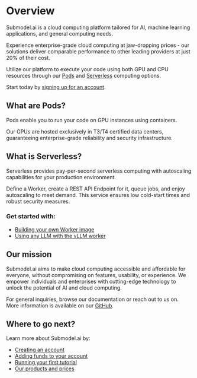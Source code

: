 # Overview

Submodel.ai is a cloud computing platform tailored for AI, machine learning applications, and general computing needs.

Experience enterprise-grade cloud computing at jaw-dropping prices - our solutions deliver comparable performance to other leading providers at just 20% of their cost.

Utilize our platform to execute your code using both GPU and CPU resources through our [Pods](pods/overview.md) and [Serverless](serverless/overview.md) computing options.

Start today by [signing up for an account](https://submodel.ai/#/login?redirect=%2Fdashboard).

## What are Pods?

Pods enable you to run your code on GPU instances using containers.

Our GPUs are hosted exclusively in T3/T4 certified data centers, guaranteeing enterprise-grade reliability and security infrastructure. 

## What is Serverless?

Serverless provides pay-per-second serverless computing with autoscaling capabilities for your production environment.

Define a Worker, create a REST API Endpoint for it, queue jobs, and enjoy autoscaling to meet demand. This service ensures low cold-start times and robust security measures.

### Get started with:

- [Building your own Worker image](serverless/workers/deploy/package-and-deploy-an-image.md)
- [Using any LLM with the vLLM worker](serverless/workers/vllm-endpoint/get-started.md)

## Our mission

Submodel.ai aims to make cloud computing accessible and affordable for everyone, without compromising on features, usability, or experience. We empower individuals and enterprises with cutting-edge technology to unlock the potential of AI and cloud computing.

For general inquiries, browse our documentation or reach out to us on. More information is available on our [GitHub](https://github.com/SubModel).

## Where to go next?

Learn more about Submodel.ai by:

- [Creating an account](https://submodel.ai/#/login?redirect=%2Finst%2Flist)
- [Adding funds to your account](Get%20started/Billing%20information.md)
- [Running your first tutorial](Get%20started/Get%20started.md)
- [Our products and prices](https://submodel-gpu-cloud-gkztjf0.gamma.site/)
